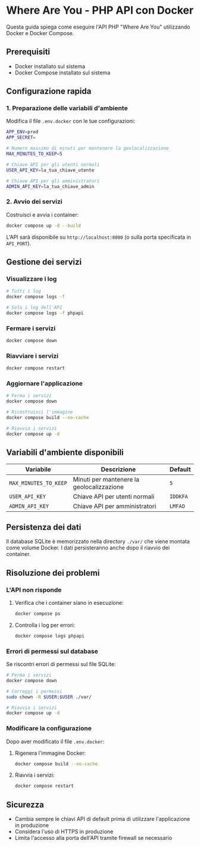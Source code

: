 # Where Are You - PHP API con Docker

Questa guida spiega come eseguire l'API PHP "Where Are You" utilizzando Docker e Docker Compose.

## Prerequisiti

- Docker installato sul sistema
- Docker Compose installato sul sistema

## Configurazione rapida

### 1. Preparazione delle variabili d'ambiente

Modifica il file `.env.docker` con le tue configurazioni:

```bash
APP_ENV=prod
APP_SECRET=

# Numero massimo di minuti per mantenere la geolocalizzazione
MAX_MINUTES_TO_KEEP=5

# Chiave API per gli utenti normali
USER_API_KEY=la_tua_chiave_utente

# Chiave API per gli amministratori  
ADMIN_API_KEY=la_tua_chiave_admin
```

### 2. Avvio dei servizi

Costruisci e avvia i container:

```bash
docker compose up -d --build
```

L'API sarà disponibile su `http://localhost:8080` (o sulla porta specificata in `API_PORT`).

## Gestione dei servizi

### Visualizzare i log

```bash
# Tutti i log
docker compose logs -f

# Solo i log dell'API
docker compose logs -f phpapi
```

### Fermare i servizi

```bash
docker compose down
```

### Riavviare i servizi

```bash
docker compose restart
```

### Aggiornare l'applicazione

```bash
# Ferma i servizi
docker compose down

# Ricostruisci l'immagine
docker compose build --no-cache

# Riavvia i servizi
docker compose up -d
```

## Variabili d'ambiente disponibili

| Variabile | Descrizione | Default |
|-----------|-------------|---------|
| `MAX_MINUTES_TO_KEEP` | Minuti per mantenere la geolocalizzazione | `5` |
| `USER_API_KEY` | Chiave API per utenti normali | `IDDKFA` |
| `ADMIN_API_KEY` | Chiave API per amministratori | `LMFAO` |


## Persistenza dei dati

Il database SQLite è memorizzato nella directory `./var/` che viene montata come volume Docker. I dati persisteranno anche dopo il riavvio dei container.

## Risoluzione dei problemi

### L'API non risponde

1. Verifica che i container siano in esecuzione:
   ```bash
   docker compose ps
   ```

2. Controlla i log per errori:
   ```bash
   docker compose logs phpapi
   ```

### Errori di permessi sul database

Se riscontri errori di permessi sul file SQLite:

```bash
# Ferma i servizi
docker compose down

# Correggi i permessi
sudo chown -R $USER:$USER ./var/

# Riavvia i servizi
docker compose up -d
```

### Modificare la configurazione

Dopo aver modificato il file `.env.docker`:

1. Rigenera l'immagine Docker:
   ```bash
   docker compose build --no-cache
   ```

2. Riavvia i servizi:
   ```bash
   docker compose restart
   ```

## Sicurezza

- Cambia sempre le chiavi API di default prima di utilizzare l'applicazione in produzione
- Considera l'uso di HTTPS in produzione
- Limita l'accesso alla porta dell'API tramite firewall se necessario
